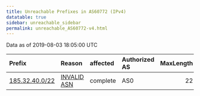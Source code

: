 ```yaml
---
title: Unreachable Prefixes in AS60772 (IPv4)
datatable: true
sidebar: unreachable_sidebar
permalink: unreachable_AS60772-v4.html
---
```


Data as of 2019-08-03 18:05:00 UTC


<div class="datatable-begin"></div>

| Prefix                                                 | Reason                                                                                                | affected   | Authorized AS   |   MaxLength | Anchor                                         |   unreachable /24s |
|:-------------------------------------------------------|:------------------------------------------------------------------------------------------------------|:-----------|:----------------|------------:|:-----------------------------------------------|-------------------:|
| [185.32.40.0/22](https://stat.ripe.net/185.32.40.0/22) | [INVALID ASN](https://rpki-validator.ripe.net/announcement-preview?asn=AS60772&prefix=185.32.40.0/22) | complete   | AS0             |          22 | [RIPE](unreachable_RIPE_NCC_RPKI_Root-v4.html) |                  4 |

<div class="datatable-end"></div>